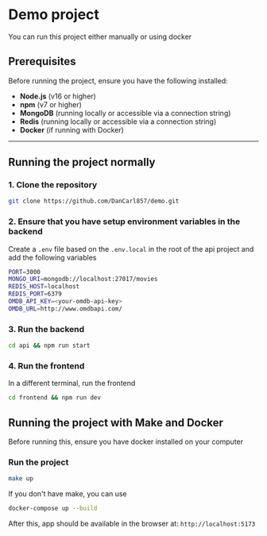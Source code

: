 # Demo project

You can run this project either manually or using docker

## Prerequisites


Before running the project, ensure you have the following installed:

- **Node.js** (v16 or higher)
- **npm** (v7 or higher)
- **MongoDB** (running locally or accessible via a connection string)
- **Redis** (running locally or accessible via a connection string)
- **Docker** (if running with Docker)

---

## Running the project normally

### 1. Clone the repository
```bash
git clone https://github.com/DanCarl857/demo.git
```

### 2. Ensure that you have setup environment variables in the backend

Create a `.env` file based on the `.env.local` in the root of the api project and add the following variables
```bash
PORT=3000
MONGO_URI=mongodb://localhost:27017/movies
REDIS_HOST=localhost
REDIS_PORT=6379
OMDB_API_KEY=<your-omdb-api-key>
OMDB_URL=http://www.omdbapi.com/
```

### 3. Run the backend
```bash
cd api && npm run start
```

### 4. Run the frontend
In a different terminal, run the frontend

```bash
cd frontend && npm run dev
```

## Running the project with Make and Docker
Before running this, ensure you have docker installed on your computer

### Run the project
```bash
make up
```

If you don't have make, you can use
```bash
docker-compose up --build
```

After this, app should be available in the browser at: `http://localhost:5173`
